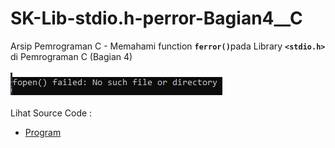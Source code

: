 # SK-Lib-stdio.h-perror-Bagian4__C
Arsip Pemrograman C - Memahami function <code><b>ferror()</b></code>pada Library <code><b>&lt;stdio.h></b></code> di Pemrograman C (Bagian 4)<br><br>
<img src="https://github.com/RizkyKhapidsyah/SK-Lib-stdio.h-perror-Bagian4__C/blob/master/SK-Lib-stdio.h-perror-Bagian4__C/x64/result/001.PNG"><br><br>
Lihat Source Code : <br>
- <a href="https://github.com/RizkyKhapidsyah/SK-Lib-stdio.h-perror-Bagian4__C/blob/master/SK-Lib-stdio.h-perror-Bagian4__C/Source.c">Program</a>
